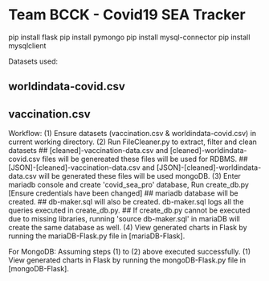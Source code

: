 # Team BCCK - Covid19 SEA Tracker

pip install flask
pip install pymongo
pip install mysql-connector
pip install mysqlclient

Datasets used:
## worldindata-covid.csv
## vaccination.csv 

Workflow: 
(1) Ensure datasets (vaccination.csv & worldindata-covid.csv) in current working directory.
(2) Run FileCleaner.py to extract, filter and clean datasets
    ## [cleaned]-vaccination-data.csv and [cleaned]-worldindata-covid.csv files will be genereated
        these files will be used for RDBMS.
    ## [JSON]-[cleaned]-vaccination-data.csv and [JSON]-[cleaned]-worldindata-data.csv will be generated these files will be used mongoDB.
(3) Enter mariadb console and create 'covid_sea_pro' database, Run create_db.py [Ensure credentials have been changed]
    ## mariadb database will be created. 
    ## db-maker.sql will also be created. db-maker.sql logs all the queries executed in create_db.py.
    ## If create_db.py cannot be executed due to missing libraries, running 'source db-maker.sql' in mariaDB will create the same database as well. 
(4) View generated charts in Flask by running the mariaDB-Flask.py file in [mariaDB-Flask].

For MongoDB:
Assuming steps (1) to (2) above executed successfully.
(1) View generated charts in Flask by running the mongoDB-Flask.py file in [mongoDB-Flask].